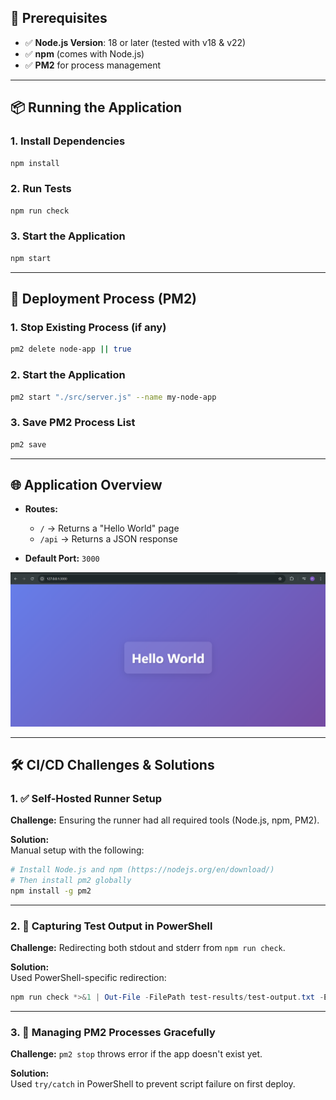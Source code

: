 
## 🚀 Prerequisites

- ✅ **Node.js Version**: 18 or later (tested with v18 & v22)
- ✅ **npm** (comes with Node.js)
- ✅ **PM2** for process management

---

## 📦 Running the Application

### 1. Install Dependencies

```bash
npm install
```

### 2. Run Tests

```bash
npm run check
```

### 3. Start the Application

```bash
npm start
```

---

## 🚀 Deployment Process (PM2)

### 1. Stop Existing Process (if any)

```bash
pm2 delete node-app || true
```

### 2. Start the Application

```bash
pm2 start "./src/server.js" --name my-node-app
```

### 3. Save PM2 Process List

```bash
pm2 save
```

---

## 🌐 Application Overview

- **Routes:**
  - `/` → Returns a "Hello World" page
  - `/api` → Returns a JSON response

- **Default Port:** `3000`

![alt text](image.png)

---

## 🛠️ CI/CD Challenges & Solutions

### 1. ✅ Self-Hosted Runner Setup

**Challenge:** Ensuring the runner had all required tools (Node.js, npm, PM2).

**Solution:**  
Manual setup with the following:

```bash
# Install Node.js and npm (https://nodejs.org/en/download/)
# Then install pm2 globally
npm install -g pm2
```

---

### 2. 🧪 Capturing Test Output in PowerShell

**Challenge:** Redirecting both stdout and stderr from `npm run check`.

**Solution:**  
Used PowerShell-specific redirection:

```powershell
npm run check *>&1 | Out-File -FilePath test-results/test-output.txt -Encoding utf8
```

---

### 3. 🔄 Managing PM2 Processes Gracefully

**Challenge:** `pm2 stop` throws error if the app doesn't exist yet.

**Solution:**  
Used `try/catch` in PowerShell to prevent script failure on first deploy.


